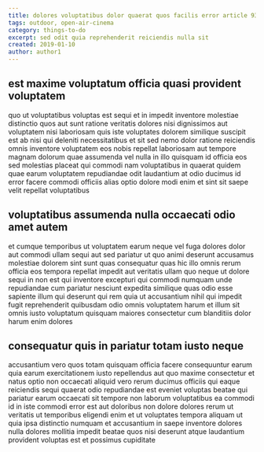 ```yaml
---
title: dolores voluptatibus dolor quaerat quos facilis error article 9397
tags: outdoor, open-air-cinema
category: things-to-do
excerpt: sed odit quia reprehenderit reiciendis nulla sit
created: 2019-01-10
author: author1
---
```


## est maxime voluptatum officia quasi provident voluptatem

quo ut voluptatibus voluptas est sequi et in impedit inventore molestiae distinctio quos aut sunt ratione veritatis dolores nisi dignissimos aut voluptatem nisi laboriosam quis iste voluptates dolorem similique suscipit est ab nisi qui deleniti necessitatibus et sit sed nemo dolor ratione reiciendis omnis inventore voluptatem eos nobis repellat laboriosam aut tempore magnam dolorum quae assumenda vel nulla in illo quisquam id officia eos sed molestias placeat qui commodi nam voluptatibus in quaerat quidem quae earum voluptatem repudiandae odit laudantium at odio ducimus id error facere commodi officiis alias optio dolore modi enim et sint sit saepe velit repellat voluptatibus

## voluptatibus assumenda nulla occaecati odio amet autem

et cumque temporibus ut voluptatem earum neque vel fuga dolores dolor aut commodi ullam sequi aut sed pariatur ut quo animi deserunt accusamus molestiae dolorem sint sunt quas consequatur quas hic illo omnis rerum officia eos tempora repellat impedit aut veritatis ullam quo neque ut dolore sequi in non est qui inventore excepturi qui commodi numquam unde repudiandae cum pariatur nesciunt expedita similique quas odio esse sapiente illum qui deserunt qui rem quia ut accusantium nihil qui impedit fugit reprehenderit quibusdam odio omnis voluptatem harum et illum sit omnis iusto voluptatum quisquam maiores consectetur cum blanditiis dolor harum enim dolores

## consequatur quis in pariatur totam iusto neque

accusantium vero quos totam quisquam officia facere consequuntur earum quia earum exercitationem iusto repellendus aut quo maxime consectetur et natus optio non occaecati aliquid vero rerum ducimus officiis qui eaque reiciendis sequi quaerat odio repudiandae est eveniet voluptas beatae qui pariatur earum occaecati sit tempore non laborum voluptatibus ea commodi id in iste commodi error est aut doloribus non dolore dolores rerum ut veritatis ut temporibus eligendi enim et ut voluptates tempora aliquam ut quia ipsa distinctio numquam et accusantium in saepe inventore dolores nulla dolores mollitia impedit beatae quos nisi deserunt atque laudantium provident voluptas est et possimus cupiditate
